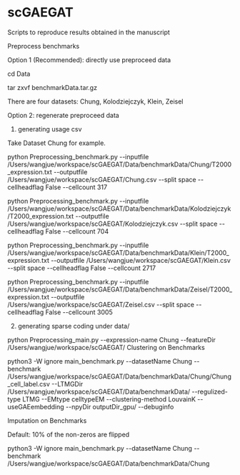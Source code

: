 # scGAEGAT
Scripts to reproduce results obtained in the manuscript

Preprocess benchmarks

Option 1 (Recommended): directly use preproceed data

cd Data

tar zxvf benchmarkData.tar.gz 


There are four datasets: Chung, Kolodziejczyk, Klein, Zeisel

Option 2: regenerate preproceed data

1. generating usage csv

Take Dataset Chung for example.

python Preprocessing_benchmark.py --inputfile /Users/wangjue/workspace/scGAEGAT/Data/benchmarkData/Chung/T2000_expression.txt --outputfile /Users/wangjue/workspace/scGAEGAT/Chung.csv --split space --cellheadflag False --cellcount 317

python Preprocessing_benchmark.py --inputfile /Users/wangjue/workspace/scGAEGAT/Data/benchmarkData/Kolodziejczyk/T2000_expression.txt --outputfile /Users/wangjue/workspace/scGAEGAT/Kolodziejczyk.csv --split space --cellheadflag False --cellcount 704

python Preprocessing_benchmark.py --inputfile /Users/wangjue/workspace/scGAEGAT/Data/benchmarkData/Klein/T2000_expression.txt --outputfile /Users/wangjue/workspace/scGAEGAT/Klein.csv --split space --cellheadflag False --cellcount 2717

python Preprocessing_benchmark.py --inputfile /Users/wangjue/workspace/scGAEGAT/Data/benchmarkData/Zeisel/T2000_expression.txt --outputfile /Users/wangjue/workspace/scGAEGAT/Zeisel.csv --split space --cellheadflag False --cellcount 3005

2. generating sparse coding under data/

python Preprocessing_main.py --expression-name Chung --featureDir /Users/wangjue/workspace/scGAEGAT/
Clustering on Benchmarks

python3 -W ignore main_benchmark.py --datasetName Chung --benchmark /Users/wangjue/workspace/scGAEGAT/Data/benchmarkData/Chung/Chung_cell_label.csv --LTMGDir /Users/wangjue/workspace/scGAEGAT/Data/benchmarkData/ --regulized-type LTMG --EMtype celltypeEM --clustering-method LouvainK --useGAEembedding --npyDir outputDir_gpu/ --debuginfo  


Imputation on Benchmarks

Default: 10% of the non-zeros are flipped

python3 -W ignore main_benchmark.py --datasetName Chung --benchmark /Users/wangjue/workspace/scGAEGAT/Data/benchmarkData/Chung

